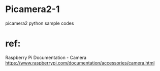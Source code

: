 # Picamera2-1
picamera2 python sample codes

# ref:

Raspberry Pi Documentation - Camera https://www.raspberrypi.com/documentation/accessories/camera.html
